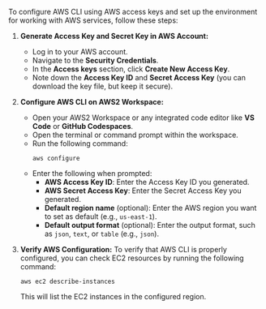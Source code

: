 To configure AWS CLI using AWS access keys and set up the environment for working with AWS services, follow these steps:

1. **Generate Access Key and Secret Key in AWS Account:**
   - Log in to your AWS account.
   - Navigate to the **Security Credentials**.
   - In the **Access keys** section, click **Create New Access Key**.
   - Note down the **Access Key ID** and **Secret Access Key** (you can download the key file, but keep it secure).

2. **Configure AWS CLI on AWS2 Workspace:**
   - Open your AWS2 Workspace or any integrated code editor like **VS Code** or **GitHub Codespaces**.
   - Open the terminal or command prompt within the workspace.
   - Run the following command:
     ```
     aws configure
     ```
   - Enter the following when prompted:
     - **AWS Access Key ID**: Enter the Access Key ID you generated.
     - **AWS Secret Access Key**: Enter the Secret Access Key you generated.
     - **Default region name** (optional): Enter the AWS region you want to set as default (e.g., `us-east-1`).
     - **Default output format** (optional): Enter the output format, such as `json`, `text`, or `table` (e.g., `json`).

3. **Verify AWS Configuration:**
   To verify that AWS CLI is properly configured, you can check EC2 resources by running the following command:
   ```
   aws ec2 describe-instances
   ```
   This will list the EC2 instances in the configured region.

